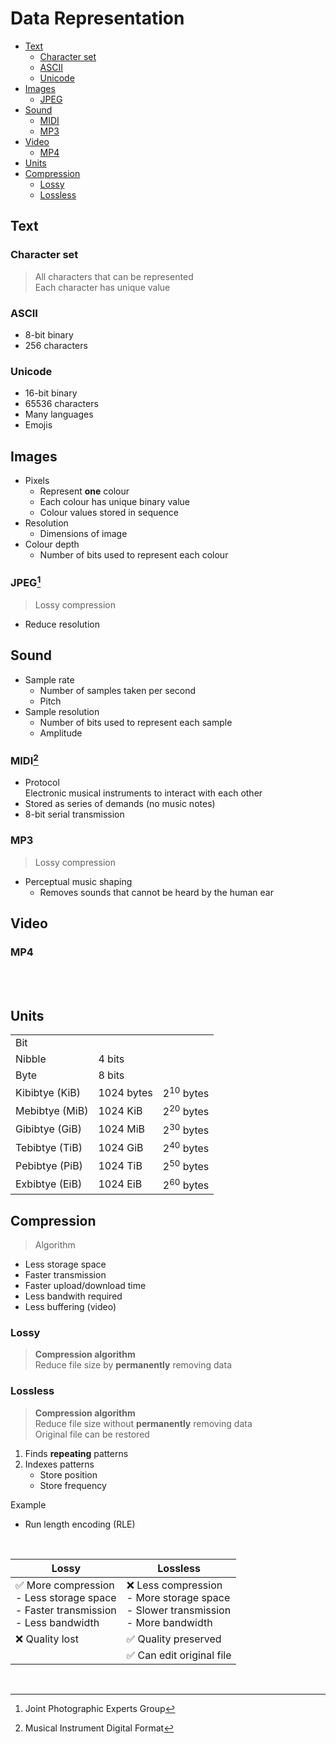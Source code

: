 # Data Representation

-   [Text](#text)
    -   [Character set](#character-set)
    -   [ASCII](#ascii)
    -   [Unicode](#unicode)
-   [Images](#images)
    -   [JPEG](#jpeg)
-   [Sound](#sound)
    -   [MIDI](#midi)
    -   [MP3](#mp3)
-   [Video](#video)
    -   [MP4](#mp4)
-   [Units](#units)
-   [Compression](#compression)
    -   [Lossy](#lossy)
    -   [Lossless](#lossless)

## Text

### Character set

> All characters that can be represented \
> Each character has unique value

### ASCII

-   8-bit binary
-   256 characters

### Unicode

-   16-bit binary
-   65536 characters
-   Many languages
-   Emojis

## Images

-   Pixels
    -   Represent **one** colour
    -   Each colour has unique binary value
    -   Colour values stored in sequence
-   Resolution
    -   Dimensions of image
-   Colour depth
    -   Number of bits used to represent each colour

### JPEG[^JPEG]

> Lossy compression

-   Reduce resolution

## Sound

-   Sample rate
    -   Number of samples taken per second
    -   Pitch
-   Sample resolution
    -   Number of bits used to represent each sample
    -   Amplitude

### MIDI[^MIDI]

-   Protocol \
    Electronic musical instruments to interact with each other
-   Stored as series of demands (no music notes)
-   8-bit serial transmission

### MP3

> Lossy compression

-   Perceptual music shaping
    -   Removes sounds that cannot be heard by the human ear

## Video

### MP4

<br><br>

## Units

|                |            |                      |
| -------------- | ---------- | -------------------- |
| Bit            |            |                      |
| Nibble         | 4 bits     |                      |
| Byte           | 8 bits     |                      |
| Kibibtye (KiB) | 1024 bytes | 2<sup>10</sup> bytes |
| Mebibtye (MiB) | 1024 KiB   | 2<sup>20</sup> bytes |
| Gibibtye (GiB) | 1024 MiB   | 2<sup>30</sup> bytes |
| Tebibtye (TiB) | 1024 GiB   | 2<sup>40</sup> bytes |
| Pebibtye (PiB) | 1024 TiB   | 2<sup>50</sup> bytes |
| Exbibtye (EiB) | 1024 EiB   | 2<sup>60</sup> bytes |

## Compression

> Algorithm

-   Less storage space
-   Faster transmission
-   Faster upload/download time
-   Less bandwith required
-   Less buffering (video)

### Lossy

> **Compression algorithm** \
> Reduce file size by **permanently** removing data

### Lossless

> **Compression algorithm** \
> Reduce file size without **permanently** removing data \
> Original file can be restored

1. Finds **repeating** patterns
2. Indexes patterns
    - Store position
    - Store frequency

<p></p>
Example

-   Run length encoding (RLE)

<br>

| Lossy                                                                                          | Lossless                                                                                       |
| ---------------------------------------------------------------------------------------------- | ---------------------------------------------------------------------------------------------- |
| ✅ More compression <br> - Less storage space <br> - Faster transmission <br> - Less bandwidth | ❌ Less compression <br> - More storage space <br> - Slower transmission <br> - More bandwidth |
| ❌ Quality lost                                                                                | ✅ Quality preserved                                                                           |
|                                                                                                | ✅ Can edit original file                                                                      |

<br>

[^JPEG]: Joint Photographic Experts Group
[^MIDI]: Musical Instrument Digital Format
